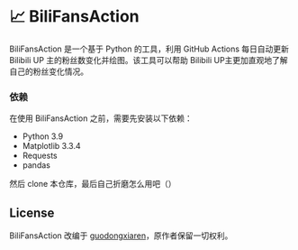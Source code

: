 # 📈 BiliFansAction

BiliFansAction 是一个基于 Python 的工具，利用 GitHub Actions 每日自动更新 Bilibili UP 主的粉丝数变化并绘图。该工具可以帮助 Bilibili UP主更加直观地了解自己的粉丝变化情况。

### 依赖

在使用 BiliFansAction 之前，需要先安装以下依赖：

- Python 3.9
- Matplotlib 3.3.4
- Requests
- pandas

然后 clone 本仓库，最后自己折磨怎么用吧（）

## License

BiliFansAction 改编于 [guodongxiaren](https://github.com/guodongxiaren/py)，原作者保留一切权利。